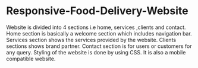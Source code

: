# Responsive-Food-Delivery-Website
Website is divided into 4 sections i.e home, services ,clients and contact.
Home section is basically a welcome section which includes navigation bar.
Services section shows the services provided by the website.
Clients sections shows brand partner.
Contact section is for users or customers for any query.
Styling of the website is done by using CSS.
It is also a mobile compatible website.
